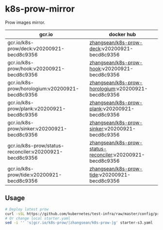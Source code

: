 # k8s-prow-mirror

Prow images mirror.

gcr.io | docker hub
---|---
gcr.io/k8s-prow/deck:v20200921-becd8c9356 | [zhangsean/k8s-prow-deck](https://hub.docker.com/r/zhangsean/k8s-prow-deck):v20200921-becd8c9356
gcr.io/k8s-prow/hook:v20200921-becd8c9356 | [zhangsean/k8s-prow-hook](https://hub.docker.com/r/zhangsean/k8s-prow-hook):v20200921-becd8c9356
gcr.io/k8s-prow/horologium:v20200921-becd8c9356 | [zhangsean/k8s-prow-horologium](https://hub.docker.com/r/zhangsean/k8s-prow-horologium):v20200921-becd8c9356
gcr.io/k8s-prow/plank:v20200921-becd8c9356 | [zhangsean/k8s-prow-plank](https://hub.docker.com/r/zhangsean/k8s-prow-plank):v20200921-becd8c9356
gcr.io/k8s-prow/sinker:v20200921-becd8c9356 | [zhangsean/k8s-prow-sinker](https://hub.docker.com/r/zhangsean/k8s-prow-sinker):v20200921-becd8c9356
gcr.io/k8s-prow/status-reconciler:v20200921-becd8c9356 | [zhangsean/k8s-prow-status-reconciler](https://hub.docker.com/r/zhangsean/k8s-prow-status-reconciler):v20200921-becd8c9356
gcr.io/k8s-prow/tide:v20200921-becd8c9356 | [zhangsean/k8s-prow-tide](https://hub.docker.com/r/zhangsean/k8s-prow-tide):v20200921-becd8c9356

## Usage

```bash
# Deploy latest prow
curl -sSL https://github.com/kubernetes/test-infra/raw/master/config/prow/cluster/starter-s3.yaml | sed 's|gcr.io/k8s-prow/|zhangsean/k8s-prow-|g' | kubectl apply -f -
# Or change local starter.yaml
sed -i '' 's|gcr.io/k8s-prow/|zhangsean/k8s-prow-|g' starter-s3.yaml
```
